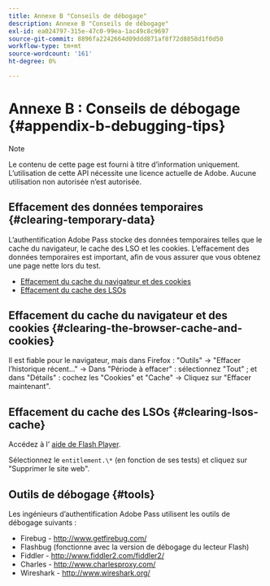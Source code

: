 ```yaml
---
title: Annexe B "Conseils de débogage"
description: Annexe B "Conseils de débogage"
exl-id: ea024797-315e-47c0-99ea-1ac49c8c9697
source-git-commit: 8896fa2242664d09ddd871af8f72d8858d1f0d50
workflow-type: tm+mt
source-wordcount: '161'
ht-degree: 0%

---
```


# Annexe B : Conseils de débogage {#appendix-b-debugging-tips}

>[!NOTE]
>
>Le contenu de cette page est fourni à titre d’information uniquement. L’utilisation de cette API nécessite une licence actuelle de Adobe. Aucune utilisation non autorisée n’est autorisée.


## Effacement des données temporaires {#clearing-temporary-data}

L’authentification Adobe Pass stocke des données temporaires telles que le cache du navigateur, le cache des LSO et les cookies. L’effacement des données temporaires est important, afin de vous assurer que vous obtenez une page nette lors du test.

- [Effacement du cache du navigateur et des cookies](#clearing-the-browser-cache-and-cookies)
- [Effacement du cache des LSOs](#clearing-lsos-cache)


## Effacement du cache du navigateur et des cookies {#clearing-the-browser-cache-and-cookies}

Il est fiable pour le navigateur, mais dans Firefox : &quot;Outils&quot; -\> &quot;Effacer l’historique récent...&quot; -\> Dans &quot;Période à effacer&quot; : sélectionnez &quot;Tout&quot; ; et dans &quot;Détails&quot; : cochez les &quot;Cookies&quot; et &quot;Cache&quot; -\> Cliquez sur &quot;Effacer maintenant&quot;.


## Effacement du cache des LSOs {#clearing-lsos-cache}

Accédez à l’ [aide de Flash Player](http://www.macromedia.com/support/documentation/en/flashplayer/help/settings_manager07.html).

Sélectionnez le ```entitlement.\*``` (en fonction de ses tests) et cliquez sur &quot;Supprimer le site web&quot;.


## Outils de débogage {#tools}

Les ingénieurs d’authentification Adobe Pass utilisent les outils de débogage suivants :

- Firebug - <http://www.getfirebug.com/>
- Flashbug (fonctionne avec la version de débogage du lecteur Flash)
- Fiddler - <http://www.fiddler2.com/fiddler2/>
- Charles - <http://www.charlesproxy.com/>
- Wireshark - <http://www.wireshark.org/>


<!--
## Related Information

- [Programmer Integration Guide](/help/authentication/programmer-integration-guide-overview.md)

- [Using Charles Proxy (Tech Note)](https://tve.zendesk.com/hc/en-us/articles/204962849-Using-Charles-Proxy)
-->

